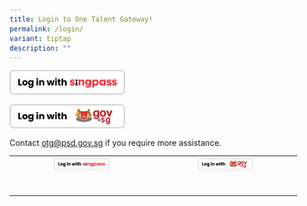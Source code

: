 ```yaml
---
title: Login to One Talent Gateway!
permalink: /login/
variant: tiptap
description: ""
---
```

<a class="isomer-image-wrapper" href="https://api.id.gov.sg/v2/oauth/authorize?response_type=code&amp;client_id=OTGPROD-c27b86b2&amp;scope=openid%20myinfo.name%20myinfo.nric_number&amp;state=isOxeLxX1EvpuhL0yfMuiH8qHoNziImSb1YvnyS46Ps%3D&amp;redirect_uri=https://sg.fuel50careerdrive.com/login/oauth2/code/publicservicesdivsgid&amp;nonce=PDdegXe2KfTzW90H7VOgPiawHX8vgLnCx8CwygXLSKQ&amp;code_challenge=zCPLLdjhPZHvRQC4b1bpM8kffM5Gpu5C9pbPVOa_hcI&amp;code_challenge_method=S256"><img style="width: 40%;" height="auto" width="100%" alt="" src="/images/Singpass.png"></a>
<p></p><a class="isomer-image-wrapper" href="https://login.microsoftonline.com/0b11c524-9a1c-4e1b-84cb-6336aefc2243/saml2?SAMLRequest=jZJPb9swDMW%2FiqG7%2FEe2M0eIU2QrigVo0Sx2e9iNVuhUgC15ohz048%2BLE6y9tD0KIt975I%2Brm9e%2B%0D%0AC07oSFtTsiSMWYBG2YM2x5I91Xe8YDfrFUHfiUFuRv9i9vhnRPLB1GhIzj8lG52RFkiTNNAjSa9k%0D%0AtXm4lyKM5eCst8p2LNgQofOT1Q9raOzRVehOWuHT%2Fr5kL94PJKOIjmE7YpfHChyiOzh9wlDZPvrn%0D%0AFVXVYwSdBoqGsem0olmBDvpEU2gYrEMW3E4JtQF%2Fnuoq3NmjNmGvlbNkW29Np82sHDdJonKR8SUk%0D%0AimeYNLzIVMMXaboAbJUQWXq2Fyy4s07heRMla6GjyW17W7LN%2FlfWQCbalKeYA8%2ByYskLkSFvGtG0%0D%0ASQGgllP7lnZANI30v5toxK0hD8aXTMRTjHjBxbc6TmW%2BkCIOi1z8ZsHussbv2sx4Ptp5MxeR%2FFnX%0D%0AO757rGoWPF8xTwXsAlWe3d1bmh8LwxUhW38NWI8eDuDhU2qr6G2i9eX5%2FurWfwE%3D&amp;RelayState=e72ec38e-da0c-4128-9319-ecf7fc4b042b&amp;SigAlg=http%3A%2F%2Fwww.w3.org%2F2001%2F04%2Fxmldsig-more%23rsa-sha256&amp;Signature=OnmaeiNpLZVpHcwITHyqZD4UAfwM0kr3%2FEqA%2FGEKhqxqIlXnAoyRtqb6PzrhT%2FafygxsdJuoDkcA%0D%0AAjcR8ziSq4t9quRlWV3cKBHaTrAjt1FlNVH6E4nHQtLSu8j%2F2gocWjJ9KxdZx1JyG72NXIsKK7uf%0D%0AAr3yr3AdVjR5idnPtDrio1mIMo1XxEewJF63DX%2B7%2BfHMxRhPGKgWMCFEPHtgimZKMmrTHyaKaTEW%0D%0Ax1apBgDGg4KnlBL8NLjNtiP3cRd51lsLP%2FAUhcDKsGbZF3HqjGE9g7MccBffEuZrN%2BC93xlEmFCA%0D%0Aai3O7vKDxjt4ZytDjGRFaruzMNwpBaaT%2BqaiBA%3D%3D&amp;sso_nonce=AwABEgEAAAACAOz_BQD0_xJVIjit6Bqj4yYKteeiqSn2uiszrLkp9YFDMYTECZAKNumgbeeU9wuEArAWqfMvKtuV-u_qEV9PYm2f8BH_N6wgAA&amp;client-request-id=9deef41a-8e36-4c59-b69b-fcc63d6b6656&amp;mscrid=9deef41a-8e36-4c59-b69b-fcc63d6b6656"><img style="width: 40%;" height="auto" width="100%" alt="" src="/images/Gov_SG.png"></a>
<p>Contact <a href="mailto:otg@psd.gov.sg" rel="noopener noreferrer nofollow" target="_blank">otg@psd.gov.sg</a> if
you require more assistance.</p>
<p></p>
<table style="minWidth: 50px">
<colgroup>
<col>
<col>
</colgroup>
<tbody>
<tr>
<th rowspan="1" colspan="1"><a class="isomer-image-wrapper" href="https://api.id.gov.sg/v2/oauth/authorize?response_type=code&amp;client_id=OTGPROD-c27b86b2&amp;scope=openid%20myinfo.name%20myinfo.nric_number&amp;state=isOxeLxX1EvpuhL0yfMuiH8qHoNziImSb1YvnyS46Ps%3D&amp;redirect_uri=https://sg.fuel50careerdrive.com/login/oauth2/code/publicservicesdivsgid&amp;nonce=PDdegXe2KfTzW90H7VOgPiawHX8vgLnCx8CwygXLSKQ&amp;code_challenge=zCPLLdjhPZHvRQC4b1bpM8kffM5Gpu5C9pbPVOa_hcI&amp;code_challenge_method=S256"><img style="width: 40%;" height="auto" width="100%" alt="" src="/images/Singpass.png"></a>
</th>
<th rowspan="1" colspan="1"><a class="isomer-image-wrapper" href="https://login.microsoftonline.com/0b11c524-9a1c-4e1b-84cb-6336aefc2243/saml2?SAMLRequest=jZJPb9swDMW%2FiqG7%2FEe2M0eIU2QrigVo0Sx2e9iNVuhUgC15ohz048%2BLE6y9tD0KIt975I%2Brm9e%2B%0D%0AC07oSFtTsiSMWYBG2YM2x5I91Xe8YDfrFUHfiUFuRv9i9vhnRPLB1GhIzj8lG52RFkiTNNAjSa9k%0D%0AtXm4lyKM5eCst8p2LNgQofOT1Q9raOzRVehOWuHT%2Fr5kL94PJKOIjmE7YpfHChyiOzh9wlDZPvrn%0D%0AFVXVYwSdBoqGsem0olmBDvpEU2gYrEMW3E4JtQF%2Fnuoq3NmjNmGvlbNkW29Np82sHDdJonKR8SUk%0D%0AimeYNLzIVMMXaboAbJUQWXq2Fyy4s07heRMla6GjyW17W7LN%2FlfWQCbalKeYA8%2ByYskLkSFvGtG0%0D%0ASQGgllP7lnZANI30v5toxK0hD8aXTMRTjHjBxbc6TmW%2BkCIOi1z8ZsHussbv2sx4Ptp5MxeR%2FFnX%0D%0AO757rGoWPF8xTwXsAlWe3d1bmh8LwxUhW38NWI8eDuDhU2qr6G2i9eX5%2FurWfwE%3D&amp;RelayState=e72ec38e-da0c-4128-9319-ecf7fc4b042b&amp;SigAlg=http%3A%2F%2Fwww.w3.org%2F2001%2F04%2Fxmldsig-more%23rsa-sha256&amp;Signature=OnmaeiNpLZVpHcwITHyqZD4UAfwM0kr3%2FEqA%2FGEKhqxqIlXnAoyRtqb6PzrhT%2FafygxsdJuoDkcA%0D%0AAjcR8ziSq4t9quRlWV3cKBHaTrAjt1FlNVH6E4nHQtLSu8j%2F2gocWjJ9KxdZx1JyG72NXIsKK7uf%0D%0AAr3yr3AdVjR5idnPtDrio1mIMo1XxEewJF63DX%2B7%2BfHMxRhPGKgWMCFEPHtgimZKMmrTHyaKaTEW%0D%0Ax1apBgDGg4KnlBL8NLjNtiP3cRd51lsLP%2FAUhcDKsGbZF3HqjGE9g7MccBffEuZrN%2BC93xlEmFCA%0D%0Aai3O7vKDxjt4ZytDjGRFaruzMNwpBaaT%2BqaiBA%3D%3D&amp;sso_nonce=AwABEgEAAAACAOz_BQD0_xJVIjit6Bqj4yYKteeiqSn2uiszrLkp9YFDMYTECZAKNumgbeeU9wuEArAWqfMvKtuV-u_qEV9PYm2f8BH_N6wgAA&amp;client-request-id=9deef41a-8e36-4c59-b69b-fcc63d6b6656&amp;mscrid=9deef41a-8e36-4c59-b69b-fcc63d6b6656"><img style="width: 40%;" height="auto" width="100%" alt="" src="/images/Gov_SG.png"></a>
</th>
</tr>
<tr>
<td rowspan="1" colspan="1">
<p></p>
</td>
<td rowspan="1" colspan="1">
<p></p>
</td>
</tr>
<tr>
<td rowspan="1" colspan="1">
<p></p>
</td>
<td rowspan="1" colspan="1">
<p></p>
</td>
</tr>
</tbody>
</table>
<blockquote>
<p></p>
</blockquote>
<p></p>
